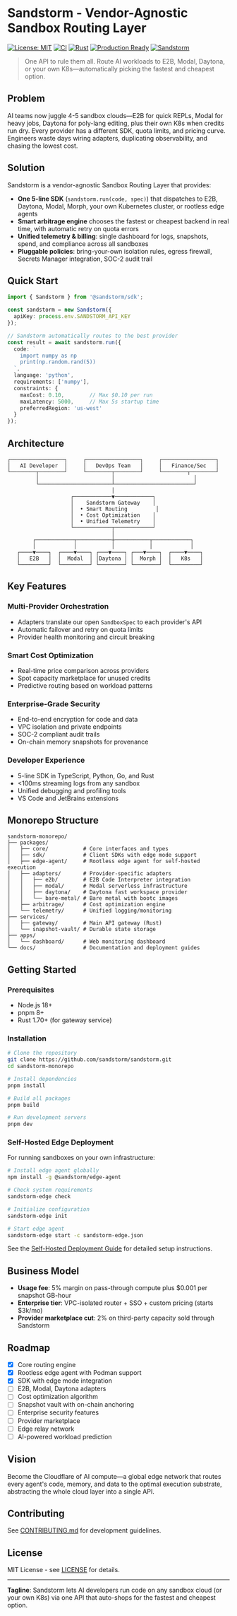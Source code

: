 # Sandstorm - Vendor-Agnostic Sandbox Routing Layer

[![License: MIT](https://img.shields.io/badge/License-MIT-yellow.svg)](https://opensource.org/licenses/MIT)
[![CI](https://img.shields.io/github/actions/workflow/status/zetsuchan/Sandstorm-Monorepo/ci.yml?label=CI)](https://github.com/zetsuchan/Sandstorm-Monorepo/actions)
[![Rust](https://img.shields.io/badge/rust-1.82%2B-orange.svg)](https://www.rust-lang.org/)
[![Production Ready](https://img.shields.io/badge/production-ready-brightgreen.svg)](https://github.com/zetsuchan/Sandstorm-Monorepo)
[![Sandstorm](https://img.shields.io/badge/Sandstorm-2024--2025-blue.svg)](https://github.com/zetsuchan/Sandstorm-Monorepo)

> One API to rule them all. Route AI workloads to E2B, Modal, Daytona, or your own K8s—automatically picking the fastest and cheapest option.

## Problem

AI teams now juggle 4-5 sandbox clouds—E2B for quick REPLs, Modal for heavy jobs, Daytona for poly-lang editing, plus their own K8s when credits run dry. Every provider has a different SDK, quota limits, and pricing curve. Engineers waste days wiring adapters, duplicating observability, and chasing the lowest cost.

## Solution

Sandstorm is a vendor-agnostic Sandbox Routing Layer that provides:

- **One 5-line SDK** (`sandstorm.run(code, spec)`) that dispatches to E2B, Daytona, Modal, Morph, your own Kubernetes cluster, or rootless edge agents
- **Smart arbitrage engine** chooses the fastest or cheapest backend in real time, with automatic retry on quota errors
- **Unified telemetry & billing**: single dashboard for logs, snapshots, spend, and compliance across all sandboxes
- **Pluggable policies**: bring-your-own isolation rules, egress firewall, Secrets Manager integration, SOC-2 audit trail

## Quick Start

```typescript
import { Sandstorm } from '@sandstorm/sdk';

const sandstorm = new Sandstorm({
  apiKey: process.env.SANDSTORM_API_KEY
});

// Sandstorm automatically routes to the best provider
const result = await sandstorm.run({
  code: `
    import numpy as np
    print(np.random.rand(5))
  `,
  language: 'python',
  requirements: ['numpy'],
  constraints: {
    maxCost: 0.10,        // Max $0.10 per run
    maxLatency: 5000,     // Max 5s startup time
    preferredRegion: 'us-west'
  }
});
```

## Architecture

```
┌─────────────────┐     ┌─────────────────┐     ┌─────────────────┐
│   AI Developer  │     │   DevOps Team   │     │   Finance/Sec   │
└────────┬────────┘     └────────┬────────┘     └────────┬────────┘
         │                       │                         │
         └───────────────────────┴─────────────────────────┘
                                 │
                    ┌────────────▼────────────┐
                    │    Sandstorm Gateway    │
                    │  • Smart Routing         │
                    │  • Cost Optimization    │
                    │  • Unified Telemetry    │
                    └────────────┬────────────┘
                                 │
        ┌────────────┬───────────┼───────────┬────────────┐
        │            │           │           │            │
   ┌────▼────┐  ┌────▼────┐ ┌───▼────┐ ┌───▼────┐  ┌────▼────┐
   │   E2B   │  │  Modal  │ │Daytona │ │  Morph │  │   K8s   │
   └─────────┘  └─────────┘ └────────┘ └────────┘  └─────────┘
```

## Key Features

### Multi-Provider Orchestration
- Adapters translate our open `SandboxSpec` to each provider's API
- Automatic failover and retry on quota limits
- Provider health monitoring and circuit breaking

### Smart Cost Optimization
- Real-time price comparison across providers
- Spot capacity marketplace for unused credits
- Predictive routing based on workload patterns

### Enterprise-Grade Security
- End-to-end encryption for code and data
- VPC isolation and private endpoints
- SOC-2 compliant audit trails
- On-chain memory snapshots for provenance

### Developer Experience
- 5-line SDK in TypeScript, Python, Go, and Rust
- <100ms streaming logs from any sandbox
- Unified debugging and profiling tools
- VS Code and JetBrains extensions

## Monorepo Structure

```
sandstorm-monorepo/
├── packages/
│   ├── core/           # Core interfaces and types
│   ├── sdk/            # Client SDKs with edge mode support
│   ├── edge-agent/     # Rootless edge agent for self-hosted execution
│   ├── adapters/       # Provider-specific adapters
│   │   ├── e2b/        # E2B Code Interpreter integration
│   │   ├── modal/      # Modal serverless infrastructure
│   │   ├── daytona/    # Daytona fast workspace provider
│   │   └── bare-metal/ # Bare metal with bootc images
│   ├── arbitrage/      # Cost optimization engine
│   └── telemetry/      # Unified logging/monitoring
├── services/
│   ├── gateway/        # Main API gateway (Rust)
│   └── snapshot-vault/ # Durable state storage
├── apps/
│   └── dashboard/      # Web monitoring dashboard
└── docs/               # Documentation and deployment guides
```

## Getting Started

### Prerequisites
- Node.js 18+
- pnpm 8+
- Rust 1.70+ (for gateway service)

### Installation

```bash
# Clone the repository
git clone https://github.com/sandstorm/sandstorm.git
cd sandstorm-monorepo

# Install dependencies
pnpm install

# Build all packages
pnpm build

# Run development servers
pnpm dev
```

### Self-Hosted Edge Deployment

For running sandboxes on your own infrastructure:

```bash
# Install edge agent globally
npm install -g @sandstorm/edge-agent

# Check system requirements
sandstorm-edge check

# Initialize configuration
sandstorm-edge init

# Start edge agent
sandstorm-edge start -c sandstorm-edge.json
```

See the [Self-Hosted Deployment Guide](./docs/self-hosted-deployment.md) for detailed setup instructions.

## Business Model

- **Usage fee**: 5% margin on pass-through compute plus $0.001 per snapshot GB-hour
- **Enterprise tier**: VPC-isolated router + SSO + custom pricing (starts $3k/mo)
- **Provider marketplace cut**: 2% on third-party capacity sold through Sandstorm

## Roadmap

- [x] Core routing engine
- [x] Rootless edge agent with Podman support
- [x] SDK with edge mode integration
- [ ] E2B, Modal, Daytona adapters
- [ ] Cost optimization algorithm
- [ ] Snapshot vault with on-chain anchoring
- [ ] Enterprise security features
- [ ] Provider marketplace
- [ ] Edge relay network
- [ ] AI-powered workload prediction

## Vision

Become the Cloudflare of AI compute—a global edge network that routes every agent's code, memory, and data to the optimal execution substrate, abstracting the whole cloud layer into a single API.

## Contributing

See [CONTRIBUTING.md](./CONTRIBUTING.md) for development guidelines.

## License

MIT License - see [LICENSE](./LICENSE) for details.

---

**Tagline**: Sandstorm lets AI developers run code on any sandbox cloud (or your own K8s) via one API that auto-shops for the fastest and cheapest option.